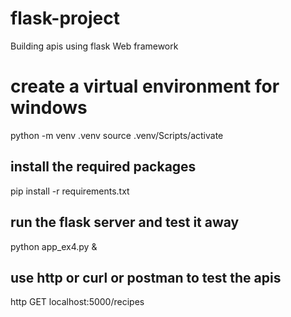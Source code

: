 # flask-project
Building apis using flask Web framework

# create a virtual environment for windows
python -m venv .venv
source .venv/Scripts/activate


## install the required packages
pip install -r requirements.txt

## run the flask server and test it away
python app_ex4.py &

## use http or curl or postman to test the apis
http GET localhost:5000/recipes
